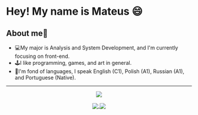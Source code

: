 # Hey! My name is Mateus 😄
## About me👾 
- 💻My major is Analysis and System Development, and I'm currently focusing on front-end.
- 🕹️I like programming, games, and art in general.
- 📖I'm fond of languages, I speak English (C1), Polish (A1), Russian (A1), and Portuguese (Native).
---
<p align="center">
<img src="https://user-images.githubusercontent.com/112340716/215418714-344753d4-df82-4946-8d9d-b9d7ad15ac45.gif"
</p>

<div align="center">
<a href="https://github.com/SmaithorZ/Dim-Sums-Language-Site">
  <img align="center" src="https://github-readme-stats.vercel.app/api/pin/?username=SmaithorZ&theme=dracula&repo=Dim-Sums-Language-Site" />
</a>
<a href="https://github.com/SmaithorZ/TopDownPlataformerGame-Java">
  <img align="center" src="https://github-readme-stats.vercel.app/api/pin/?username=SmaithorZ&theme=dracula&repo=TopDownPlataformerGame-Java" />
</a>
</div>
